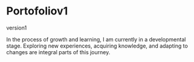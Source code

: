 # Portofoliov1
version1

In the process of growth and learning, I am currently in a developmental stage. Exploring new experiences, acquiring knowledge, and adapting to changes are integral parts of this journey.
